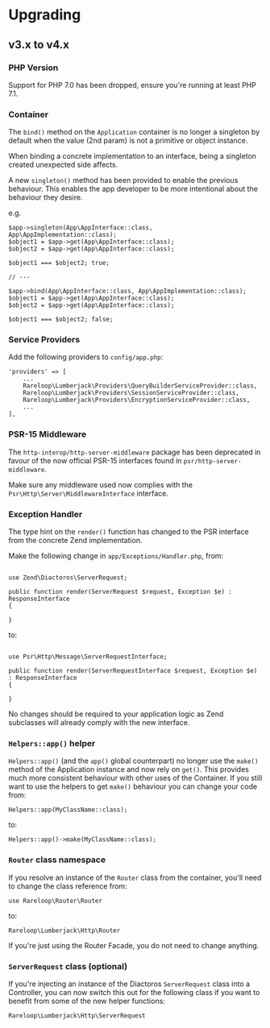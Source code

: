 # Upgrading

## v3.x to v4.x

### PHP Version
Support for PHP 7.0 has been dropped, ensure you're running at least PHP 7.1.

### Container
The `bind()` method on the `Application` container is no longer a singleton by default when the value (2nd param) is not a primitive or object instance.

When binding a concrete implementation to an interface, being a singleton created unexpected side affects. 

A new `singleton()` method has been provided to enable the previous behaviour. This enables the app developer to be more intentional about the behaviour they desire.

e.g.

```
$app->singleton(App\AppInterface::class, App\AppImplementation::class);
$object1 = $app->get(App\AppInterface::class);
$object2 = $app->get(App\AppInterface::class);

$object1 === $object2; true;

// ---

$app->bind(App\AppInterface::class, App\AppImplementation::class);
$object1 = $app->get(App\AppInterface::class);
$object2 = $app->get(App\AppInterface::class);

$object1 === $object2; false;
```

### Service Providers
Add the following providers to `config/app.php`:

```
'providers' => [
    ...
    Rareloop\Lumberjack\Providers\QueryBuilderServiceProvider::class,
    Rareloop\Lumberjack\Providers\SessionServiceProvider::class,
    Rareloop\Lumberjack\Providers\EncryptionServiceProvider::class,
    ...
],
```

### PSR-15 Middleware
The `http-interop/http-server-middleware` package has been deprecated in favour of the now official PSR-15 interfaces found in `psr/http-server-middleware`.

Make sure any middleware used now complies with the `Psr\Http\Server\MiddlewareInterface` interface.

### Exception Handler
The type hint on the `render()` function has changed to the PSR interface from the concrete Zend implementation.

Make the following change in `app/Exceptions/Handler.php`, from:

```

use Zend\Diactoros\ServerRequest;

public function render(ServerRequest $request, Exception $e) : ResponseInterface
{

}
```

to:

```

use Psr\Http\Message\ServerRequestInterface;

public function render(ServerRequestInterface $request, Exception $e) : ResponseInterface
{

}
```

No changes should be required to your application logic as Zend subclasses will already comply with the new interface.

### `Helpers::app()` helper
`Helpers::app()` (and the `app()` global counterpart) no longer use the `make()` method of the Application instance and now rely on `get()`. This provides much more consistent behaviour with other uses of the Container. If you still want to use the helpers to get `make()` behaviour you can change your code from:

```
Helpers::app(MyClassName::class);
```

to:

```
Helpers::app()->make(MyClassName::class);
```


### `Router` class namespace
If you resolve an instance of the `Router` class from the container, you'll need to change the class reference from:

```
use Rareloop\Router\Router
```

to:

```
Rareloop\Lumberjack\Http\Router
```

If you're just using the Router Facade, you do not need to change anything.

### `ServerRequest` class (optional)
If you're injecting an instance of the Diactoros `ServerRequest` class into a Controller, you can now switch this out for the following class if you want to benefit from some of the new helper functions:

```
Rareloop\Lumberjack\Http\ServerRequest
```
